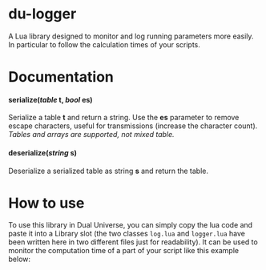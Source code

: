 <!-- Introduction -->
# du-logger
A Lua library designed to monitor and log running parameters more easily. In particular to follow the calculation times of your scripts.

<!--List of methods and explanation -->
# Documentation
#### serialize(*table* t, *bool* es)
Serialize a table **t** and return a string.
Use the **es** parameter to remove escape characters, useful for transmissions (increase the character count).
*Tables and arrays are supported, not mixed table.*

#### deserialize(*string* s)
Deserialize a serialized table as string **s** and return the table.



<!-- How to use -->
# How to use
To use this library in Dual Universe, you can simply copy the lua code and paste it into a Library slot (the two classes `log.lua` and `logger.lua` have been written here in two different files just for readability). It can be used to monitor the computation time of a part of your script like this example below:
```lua

```
